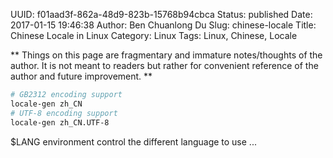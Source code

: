 UUID: f01aad3f-862a-48d9-823b-15768b94cbca
Status: published
Date: 2017-01-15 19:46:38
Author: Ben Chuanlong Du
Slug: chinese-locale
Title: Chinese Locale in Linux
Category: Linux
Tags: Linux, Chinese, Locale

**
Things on this page are
fragmentary and immature notes/thoughts of the author.
It is not meant to readers
but rather for convenient reference of the author and future improvement.
**

```bash
# GB2312 encoding support
locale-gen zh_CN
# UTF-8 encoding support
locale-gen zh_CN.UTF-8
```
$LANG environment control the different language to use ...
